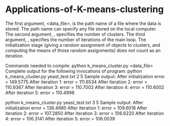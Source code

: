 # Applications-of-K-means-clustering

The first argument, <data_file>, is the path name of a file where the data is stored. The path name can specify any file stored on the local computer.
The second argument, <k>, specifies the number of clusters.
The third argument, <iterations>, specifies the number of iterations of the main loop. The
initialization stage (giving a random assignment of objects to clusters, and computing the means of those random assignments) does not count as an iteration.
  
Commands needed to compile:
python k_means_cluster.py <data_file> <k> <iterations>
Complete output for the following invocations of program: python k_means_cluster.py yeast_test.txt 2 5
Sample output:
After initialization error = 149.5775
After iteration 1: error = 111.6534 
After iteration 2: error = 110.9367
After iteration 3: error = 110.7002 
After iteration 4: error = 110.6002 
After iteration 5: error = 110.4996
  
python k_means_cluster.py yeast_test.txt 3 5 
Sample output:
After initialization error = 136.4980
After iteration 1: error = 109.6018
After iteration 2: error = 107.2850 After iteration 3: error = 106.6220 After iteration 4: error = 106.3141 After iteration 5: error = 106.0039
